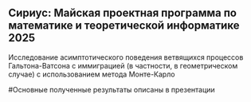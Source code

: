 ## Сириус: Майская проектная программа по математике и теоретической информатике 2025

Исследование асимптотического поведения ветвящихся процессов Гальтона-Ватсона с иммиграцией (в частности, в геометрическом случае) с использованием метода Монте-Карло

#Основные полученные результаты описаны в презентации
